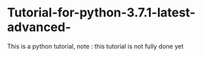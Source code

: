 # Tutorial-for-python-3.7.1-latest-advanced-
This is a python tutorial, note : this tutorial is not fully done yet 
